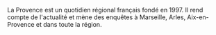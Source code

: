 
La Provence est un quotidien régional français fondé en 1997.
Il rend compte de l'actualité et mène des enquêtes à Marseille, Arles, Aix-en-Provence et dans toute la région.
